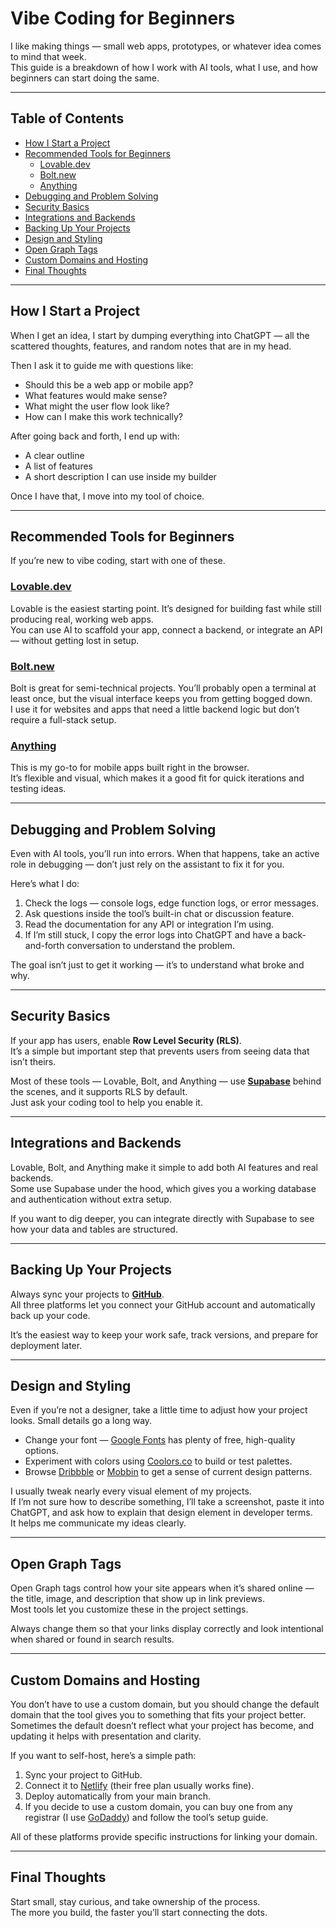 # Vibe Coding for Beginners

I like making things — small web apps, prototypes, or whatever idea comes to mind that week.  
This guide is a breakdown of how I work with AI tools, what I use, and how beginners can start doing the same.

---

## Table of Contents
- [How I Start a Project](#how-i-start-a-project)
- [Recommended Tools for Beginners](#recommended-tools-for-beginners)
  - [Lovable.dev](#lovabledev)
  - [Bolt.new](#boltnew)
  - [Anything](#anything)
- [Debugging and Problem Solving](#debugging-and-problem-solving)
- [Security Basics](#security-basics)
- [Integrations and Backends](#integrations-and-backends)
- [Backing Up Your Projects](#backing-up-your-projects)
- [Design and Styling](#design-and-styling)
- [Open Graph Tags](#open-graph-tags)
- [Custom Domains and Hosting](#custom-domains-and-hosting)
- [Final Thoughts](#final-thoughts)

---

## How I Start a Project

When I get an idea, I start by dumping everything into ChatGPT — all the scattered thoughts, features, and random notes that are in my head.

Then I ask it to guide me with questions like:
- Should this be a web app or mobile app?
- What features would make sense?
- What might the user flow look like?
- How can I make this work technically?

After going back and forth, I end up with:
- A clear outline  
- A list of features  
- A short description I can use inside my builder

Once I have that, I move into my tool of choice.

---

## Recommended Tools for Beginners

If you’re new to vibe coding, start with one of these.

### [Lovable.dev](https://lovable.dev/?via=maddie)

Lovable is the easiest starting point. It’s designed for building fast while still producing real, working web apps.  
You can use AI to scaffold your app, connect a backend, or integrate an API — without getting lost in setup.

### [Bolt.new](https://bolt.new)

Bolt is great for semi-technical projects. You’ll probably open a terminal at least once, but the visual interface keeps you from getting bogged down.  
I use it for websites and apps that need a little backend logic but don’t require a full-stack setup.

### [Anything](https://www.createanything.com/?via=maddie)

This is my go-to for mobile apps built right in the browser.  
It’s flexible and visual, which makes it a good fit for quick iterations and testing ideas.

---

## Debugging and Problem Solving

Even with AI tools, you’ll run into errors. When that happens, take an active role in debugging — don’t just rely on the assistant to fix it for you.

Here’s what I do:
1. Check the logs — console logs, edge function logs, or error messages.  
2. Ask questions inside the tool’s built-in chat or discussion feature.  
3. Read the documentation for any API or integration I’m using.  
4. If I’m still stuck, I copy the error logs into ChatGPT and have a back-and-forth conversation to understand the problem.

The goal isn’t just to get it working — it’s to understand what broke and why.

---

## Security Basics

If your app has users, enable **Row Level Security (RLS)**.  
It’s a simple but important step that prevents users from seeing data that isn’t theirs.

Most of these tools — Lovable, Bolt, and Anything — use **[Supabase](https://supabase.com/)** behind the scenes, and it supports RLS by default.  
Just ask your coding tool to help you enable it.

---

## Integrations and Backends

Lovable, Bolt, and Anything make it simple to add both AI features and real backends.  
Some use Supabase under the hood, which gives you a working database and authentication without extra setup.

If you want to dig deeper, you can integrate directly with Supabase to see how your data and tables are structured.

---

## Backing Up Your Projects

Always sync your projects to **[GitHub](https://github.com/)**.  
All three platforms let you connect your GitHub account and automatically back up your code.

It’s the easiest way to keep your work safe, track versions, and prepare for deployment later.

---

## Design and Styling

Even if you’re not a designer, take a little time to adjust how your project looks. Small details go a long way.
- Change your font — [Google Fonts](https://fonts.google.com/) has plenty of free, high-quality options.  
- Experiment with colors using [Coolors.co](https://coolors.co/) to build or test palettes.  
- Browse [Dribbble](https://dribbble.com/) or [Mobbin](https://mobbin.com/) to get a sense of current design patterns.

I usually tweak nearly every visual element of my projects.  
If I’m not sure how to describe something, I’ll take a screenshot, paste it into ChatGPT, and ask how to explain that design element in developer terms.  
It helps me communicate my ideas clearly.

---

## Open Graph Tags

Open Graph tags control how your site appears when it’s shared online — the title, image, and description that show up in link previews.  
Most tools let you customize these in the project settings.

Always change them so that your links display correctly and look intentional when shared or found in search results.

---

## Custom Domains and Hosting

You don’t have to use a custom domain, but you should change the default domain that the tool gives you to something that fits your project better.  
Sometimes the default doesn’t reflect what your project has become, and updating it helps with presentation and clarity.

If you want to self-host, here’s a simple path:
1. Sync your project to GitHub.  
2. Connect it to [Netlify](https://www.netlify.com/) (their free plan usually works fine).  
3. Deploy automatically from your main branch.  
4. If you decide to use a custom domain, you can buy one from any registrar (I use [GoDaddy](https://www.godaddy.com/)) and follow the tool’s setup guide.

All of these platforms provide specific instructions for linking your domain.

---

## Final Thoughts

Start small, stay curious, and take ownership of the process.  
The more you build, the faster you’ll start connecting the dots.
